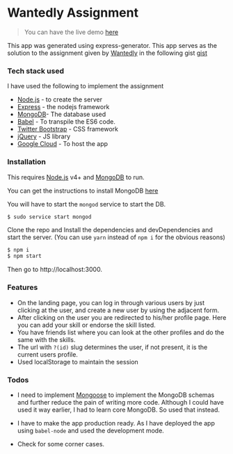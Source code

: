 # Wantedly Assignment


> You can have the live demo [here](http://35.201.166.198/)

This app was generated using express-generator.
This app serves as the solution to the assignment given by [Wantedly](https://in.wantedly.com/) in the following gist [gist](gist.github.com/luvtechno/1680e142589f8a6017d1ebbcdb4cd325)

### Tech stack used

I have used the following to implement the assignment

* [Node.js] - to create the server
* [Express] -  the nodejs framework
* [MongoDB]- The database used
* [Babel] - To transpile the ES6 code.
* [Twitter Bootstrap] - CSS framework
* [jQuery] - JS library
* [Google Cloud](http://cloud.google.com) - To host the app

### Installation

This requires [Node.js](https://nodejs.org/) v4+ and [MongoDB] to run.

You can get the instructions to install MongoDB [here](https://docs.mongodb.com/manual/installation/)

You will have to start the `mongod` service to start the DB.
```
$ sudo service start mongod
```

Clone the repo and Install the dependencies and devDependencies and start the server.
(You can use `yarn` instead of `npm i` for the obvious reasons)

```sh
$ npm i
$ npm start
```

Then go to http://localhost:3000.

### Features

 - On the landing page, you can log in through various users by just clicking at the user, and create a new user by using the adjacent form.
- After clicking on the user you are redirected to his/her profile page. Here you can add your skill or endorse the skill listed.
- You have friends list where you can look at the other profiles and do the same with the skills.
- The url with `?(id)` slug determines the user, if not present, it is the current users profile.
- Used localStorage to maintain the session


### Todos

 - I need to implement [Mongoose](mongoosejs.com) to implement the MongoDB schemas and further reduce the pain of writing more code. Although I could have used it way earlier, I had to learn core MongoDB. So used that instead.
- I have to make the app production ready. As I have deployed the app using `babel-node` and used the development mode.
- Check for some corner cases.



   [node.js]: <http://nodejs.org>
   [MongoDB]: <https://www.mongodb.com/>
   [Babel]: <http://babeljs.io//>
   [Twitter Bootstrap]: <http://twitter.github.com/bootstrap/>
   [jQuery]: <http://jquery.com>
   [express]: <http://expressjs.com>
